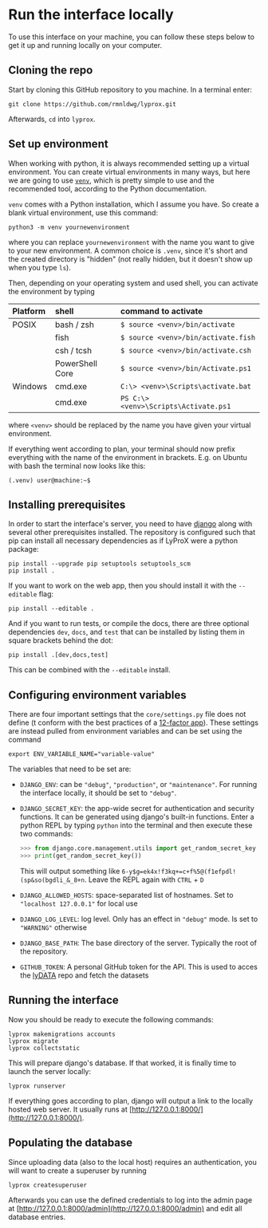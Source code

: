 # Run the interface locally

To use this interface on your machine, you can follow these steps below to get it up and running locally on your computer.

## Cloning the repo

Start by cloning this GitHub repository to you machine. In a terminal enter:

```
git clone https://github.com/rmnldwg/lyprox.git
```

Afterwards, `cd` into `lyprox`.

## Set up environment

When working with python, it is always recommended setting up a virtual environment. You can create virtual environments in many ways, but here we are going to use [`venv`](https://docs.python.org/3/library/venv.html), which is pretty simple to use and the recommended tool, according to the Python documentation.

`venv` comes with a Python installation, which I assume you have. So create a blank virtual environment, use this command:

```
python3 -m venv yournewenvironment
```

where you can replace `yournewenvironment` with the name you want to give to your new environment. A common choice is `.venv`, since it's short and the created directory is "hidden" (not really hidden, but it doesn't show up when you type `ls`).

Then, depending on your operating system and used shell, you can activate the environment by typing

| Platform | shell           | command to activate                   |
| :------- | :-------------- | :------------------------------------ |
| POSIX    | bash / zsh      | `$ source <venv>/bin/activate`        |
|          | fish            | `$ source <venv>/bin/activate.fish`   |
|          | csh / tcsh      | `$ source <venv>/bin/activate.csh`    |
|          | PowerShell Core | `$ source <venv>/bin/Activate.ps1`    |
| Windows  | cmd.exe         | `C:\> <venv>\Scripts\activate.bat`    |
|          | cmd.exe         | `PS C:\> <venv>\Scripts\Activate.ps1` |

where `<venv>` should be replaced by the name you have given your virtual environment.

If everything went according to plan, your terminal should now prefix everything with the name of the environment in brackets. E.g. on Ubuntu with bash the terminal now looks like this:

```
(.venv) user@machine:~$
```

## Installing prerequisites

In order to start the interface's server, you need to have [django](https://www.djangoproject.com/) along with several other prerequisites installed. The repository is configured such that pip can install all necessary dependencies as if LyProX were a python package:

```
pip install --upgrade pip setuptools setuptools_scm
pip install .
```

If you want to work on the web app, then you should install it with the `--editable` flag:

```
pip install --editable .
```

And if you want to run tests, or compile the docs, there are three optional dependencies `dev`, `docs`, and `test` that can be installed by listing them in square brackets behind the dot:

```
pip install .[dev,docs,test]
```

This can be combined with the `--editable` install.

## Configuring environment variables

There are four important settings that the `core/settings.py` file does not define (t conform with the best practices of a [12-factor app]). These settings are instead pulled from environment variables and can be set using the command

```
export ENV_VARIABLE_NAME="variable-value"
```

The variables that need to be set are:

- `DJANGO_ENV`: can be `"debug"`, `"production"`, or `"maintenance"`. For running the interface locally, it should be set to `"debug"`.
- `DJANGO_SECRET_KEY`: the app-wide secret for authentication and security functions. It can be generated using django's built-in functions. Enter a python REPL by typing `python` into the terminal and then execute these two commands:

    ```python
    >>> from django.core.management.utils import get_random_secret_key
    >>> print(get_random_secret_key())
    ```

    This will output something like `6-y$g=ek4x!f3kq+=c+f%5@(f1efpdl!(sp&so(bgdli_&_8+n`. Leave the REPL again with `CTRL` + `D`

- `DJANGO_ALLOWED_HOSTS`: space-separated list of hostnames. Set to `"localhost 127.0.0.1"` for local use
- `DJANGO_LOG_LEVEL`: log level. Only has an effect in `"debug"` mode. Is set to `"WARNING"` otherwise
- `DJANGO_BASE_PATH`: The base directory of the server. Typically the root of the repository.
- `GITHUB_TOKEN`: A personal GitHub token for the API. This is used to acces the [lyDATA] repo and fetch the datasets

[12-factor app]: https://12factor.net/
[lyDATA]: https://github.com/rmnldwg/lydata

## Running the interface

Now you should be ready to execute the following commands:

```
lyprox makemigrations accounts
lyprox migrate
lyprox collectstatic
```

This will prepare django's database. If that worked, it is finally time to launch the server locally:

```
lyprox runserver
```

If everything goes according to plan, django will output a link to the locally hosted web server. It usually runs at [http://127.0.0.1:8000/](http://127.0.0.1:8000/).

## Populating the database

Since uploading data (also to the local host) requires an authentication, you will want to create a superuser by running

```
lyprox createsuperuser
```

Afterwards you can use the defined credentials to log into the admin page at [http://127.0.0.1:8000/admin](http://127.0.0.1:8000/admin) and edit all database entries.
